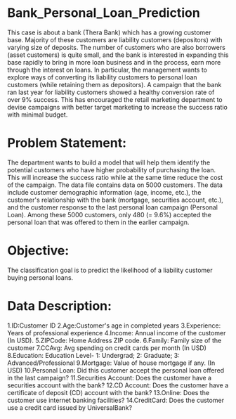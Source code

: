 # Bank_Personal_Loan_Prediction
This case is about a bank (Thera Bank) which has a growing customer base.
Majority of these customers are liability customers (depositors) with varying size of deposits. The number of customers who are also borrowers (asset customers) is quite small, and the bank is interested in expanding this base rapidly to bring in more loan business and in the process, earn more through the interest on loans. In particular, the management wants to explore ways of converting its liability customers to personal loan customers (while retaining them as depositors). A campaign that the bank ran last year for liability customers showed a healthy conversion rate of over 9% success. This has encouraged the retail marketing department to devise campaigns with better target marketing to increase the success ratio with minimal budget.

# Problem Statement:
The department wants to build a model that will help them identify the potential customers who have higher probability of purchasing the loan. This will increase the success ratio while at the same time reduce the cost of the campaign. The data file contains data on 5000 customers. The data include customer demographic information (age, income, etc.), the customer's relationship with the bank (mortgage, securities account, etc.), and the customer response to the last personal loan campaign (Personal Loan). Among these 5000 customers, only 480 (= 9.6%) accepted the personal loan that was offered to them in the earlier campaign.

# Objective:

The classification goal is to predict the likelihood of a liability customer buying personal loans.

# Data Description:
1.ID:Customer ID
2.Age:Customer's age in completed years
3.Experience: Years of professional experience
4.Income: Annual income of the customer (In USD).
5.ZIPCode: Home Address ZIP code.
6.Family: Family size of the customer
7.CCAvg: Avg spending on credit cards per month (In USD)
8.Education: Education Level- 1: Undergrad; 2: Graduate; 3: Advanced/Professional
9.Mortgage: Value of house mortgage if any. (In USD)
10.Personal Loan: Did this customer accept the personal loan offered in the last campaign?
11.Securities Account: Does the customer have a securities account with the bank?
12.CD Account: Does the customer have a certificate of deposit (CD) account with the bank?
13.Online: Does the customer use internet banking facilities?
14.CreditCard: Does the customer use a credit card issued by UniversalBank?
